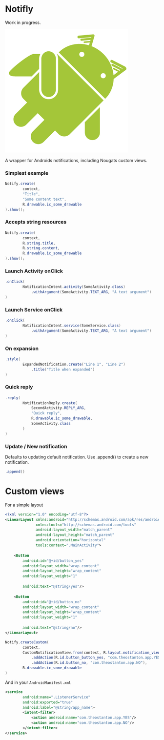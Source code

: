 Notifly
=======
Work in progress. 

![](images/logo.png)

A wrapper for Androids notifications, including Nougats custom views.


### Simplest example

```java
Notify.create(
        context,
        "Title",
        "Some content text",
        R.drawable.ic_some_drawable
).show();
```

### Accepts string resources

```java
Notify.create(
        context,
        R.string.title,
        R.string.content,
        R.drawable.ic_some_drawable
).show();
```

### Launch Activity onClick

```java
.onClick(
        NotificationIntent.activity(SomeActivity.class)
            .withArgument(SomeActivity.TEXT_ARG, "A text argument")
)
```

### Launch Service onClick

```java
.onClick(
        NotificationIntent.service(SomeService.class)
            .withArgument(SomeActivity.TEXT_ARG, "A text argument")
)
```

### On expansion 

```java
.style(
        ExpandedNotification.create("Line 1", "Line 2")
            .title("Title when expanded")
)
```

### Quick reply

```java
.reply( 
        NotificationReply.create(
            SecondActivity.REPLY_ARG, 
            "Quick reply",
            R.drawable.ic_some_drawable,
            SomeActivity.class
        ) 
)
```

### Update / New notification

Defaults to updating  default notification. Use .append() to create a new notification. 

```java
.append()
```



Custom views
======

For a simple layout

```xml 
<?xml version="1.0" encoding="utf-8"?>
<LinearLayout xmlns:android="http://schemas.android.com/apk/res/android"
              xmlns:tools="http://schemas.android.com/tools"
              android:layout_width="match_parent"
              android:layout_height="match_parent"
              android:orientation="horizontal"
              tools:context=".MainActivity">

    <Button
        android:id="@+id/button_yes"
        android:layout_width="wrap_content"
        android:layout_height="wrap_content"
        android:layout_weight="1"

        android:text="@string/yes"/>

    <Button
        android:id="@+id/button_no"
        android:layout_width="wrap_content"
        android:layout_height="wrap_content"
        android:layout_weight="1"

        android:text="@string/no"/>
</LinearLayout>
```

```java
Notify.createCustom(
        context,
        CustomNotificationView.from(context, R.layout.notification_view)
            .addAction(R.id.button_button_yes, "com.theostanton.app.YES")
            .addAction(R.id.button_no, "com.theostanton.app.NO"),
        R.drawable.ic_some_drawable
)
```

And in your `AndroidManifest.xml`

```xml
<service 
        android:name=".ListenerService"
        android:exported="true"
        android:label="@string/app_name">
        <intent-filter>
            <action android:name="com.theostanton.app.YES"/>
            <action android:name="com.theostanton.app.NO"/>
        </intent-filter>
</service>
```